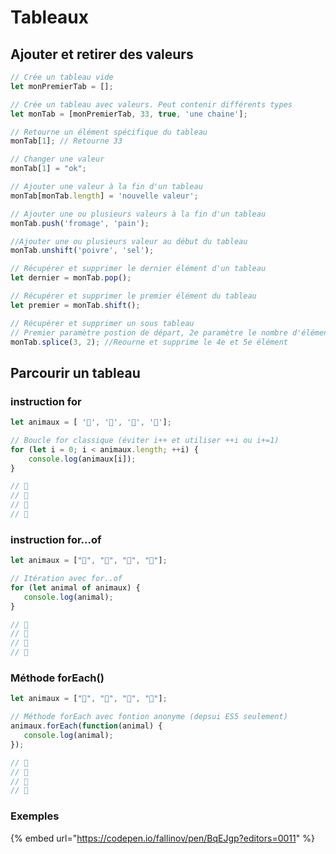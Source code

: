 # Tableaux

## Ajouter et retirer des valeurs

```javascript
// Crée un tableau vide
let monPremierTab = [];

// Crée un tableau avec valeurs. Peut contenir différents types
let monTab = [monPremierTab, 33, true, 'une chaine'];

// Retourne un élément spécifique du tableau
monTab[1]; // Retourne 33

// Changer une valeur
monTab[1] = "ok";

// Ajouter une valeur à la fin d'un tableau
monTab[monTab.length] = 'nouvelle valeur';

// Ajouter une ou plusieurs valeurs à la fin d'un tableau
monTab.push('fromage', 'pain');

//Ajouter une ou plusieurs valeur au début du tableau
monTab.unshift('poivre', 'sel');

// Récupérer et supprimer le dernier élément d'un tableau
let dernier = monTab.pop();

// Récupérer et supprimer le premier élément du tableau
let premier = monTab.shift();

// Récupérer et supprimer un sous tableau
// Premier paramètre postion de départ, 2e paramètre le nombre d'éléments
monTab.splice(3, 2); //Reourne et supprime le 4e et 5e élément
```

## Parcourir un tableau

### **instruction** for

```javascript
let animaux = [ '🐔', '🐷', '🐑', '🐇'];

// Boucle for classique (éviter i++ et utiliser ++i ou i+=1)
for (let i = 0; i < animaux.length; ++i) {
    console.log(animaux[i]);
}

// 🐔
// 🐷
// 🐑
// 🐇
```

### **instruction** for...of

```javascript
let animaux = ["🐔", "🐷", "🐑", "🐇"];

// Itération avec for..of
for (let animal of animaux) {
   console.log(animal);
}

// 🐔
// 🐷
// 🐑
// 🐇
```

### Méthode forEach\(\)

```javascript
let animaux = ["🐔", "🐷", "🐑", "🐇"];

// Méthode forEach avec fontion anonyme (depsui ES5 seulement)
animaux.forEach(function(animal) {
   console.log(animal);
});

// 🐔
// 🐷
// 🐑
// 🐇
```

### Exemples

{% embed url="https://codepen.io/fallinov/pen/BqEJgp?editors=0011" %}



